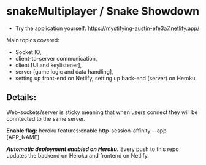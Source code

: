 # snakeMultiplayer / Snake Showdown
* Try the application yourself: 
<a href="https://mystifying-austin-efe3a7.netlify.app/" target="_blank">https://mystifying-austin-efe3a7.netlify.app/</a>

Main topics covered: 
* Socket IO, 
* client-to-server communication, 
* client [UI and keylistener], 
* server [game logic and data handling], 
* setting up front-end on Netlify, setting up back-end (server) on Heroku.


## Details:

Web-sockets/server is sticky meaning that when users connect they will be conntected to the same server. 

**Enable flag:**
heroku features:enable http-session-affinity --app [APP_NAME]

***Automatic deployment enabled on Heroku.*** Every push to this repo updates the backend on Heroku and frontend on Netlify.
